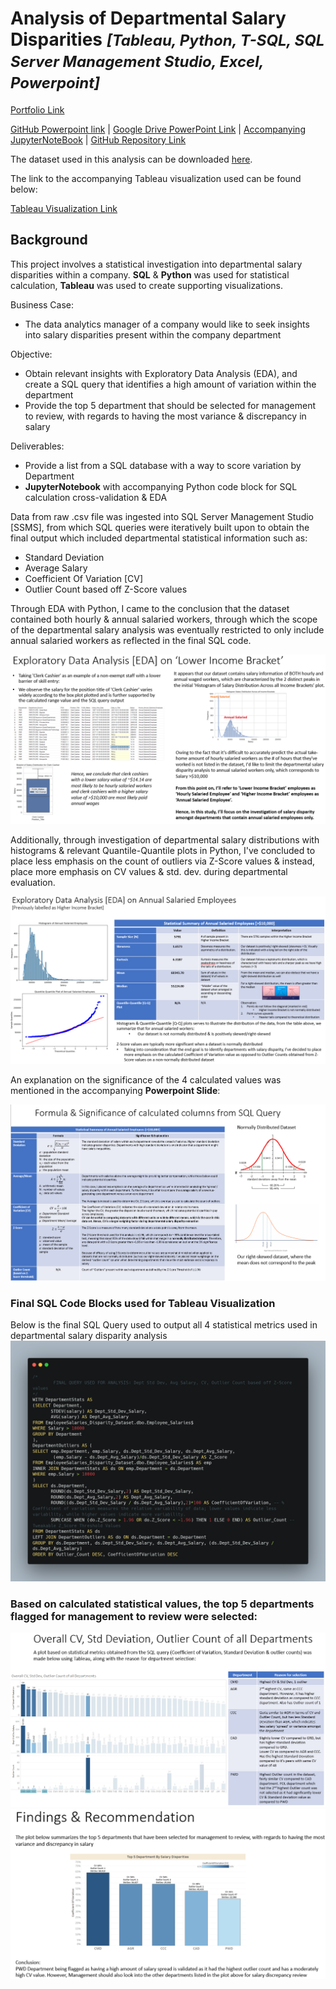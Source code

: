 # Analysis of Departmental Salary Disparities *<font size="5"> [Tableau, Python, T-SQL, SQL Server Management Studio, Excel, Powerpoint] </font>*
[Portfolio Link](https://yattavit.github.io/)

[GitHub Powerpoint link](Analysis_of_Departmental_Salary_Disparities_Project_Github.pdf)  |  [Google Drive PowerPoint Link](https://drive.google.com/file/d/1dTD-I94YGdObTEA_XTQngkNj5RegZDJp/view?usp=sharing)  |  [Accompanying JupyterNoteBook](https://nbviewer.org/github/YongSookPrasitAttavit/Analysis-of-Departmental-Salary-Disparities-Project/blob/main/Analysis_of_Departmental_Salary_Disparities_AccompanyingJupyterNotebook.ipynb)  |  [GitHub Repository Link](https://github.com/YSPAttavit/Analysis-of-Departmental-Salary-Disparities-Project)

The dataset used in this analysis can be downloaded [here](data/Employee_Salaries.csv).

The link to the accompanying Tableau visualization used can be found below:

[Tableau Visualization Link](https://public.tableau.com/app/profile/ysook/viz/DepartmentalSalaryDisparitiesAnalysisProject_GitHub_SupportingTableauViz/Top5DepartmenttoinvestigateDashboard)

## Background
This project involves a statistical investigation into departmental salary disparities within a company. **SQL** & **Python** was used for statistical calculation, **Tableau** was used to create supporting visualizations.

Business Case:  
 - The data analytics manager of a company would like to seek insights into salary disparities present within the company department

Objective:  
 - Obtain relevant insights with Exploratory Data Analysis (EDA), and create a SQL query that identifies a high amount of variation within the department  
 - Provide the top 5 department that should be selected for management to review, with regards to having the most variance & discrepancy in salary

Deliverables:  
 - Provide a list from a SQL database with a way to score variation by Department  
 - **JupyterNotebook** with accompanying Python code block for SQL calculation cross-validation & EDA

Data from raw .csv file was ingested into SQL Server Management Studio [SSMS], from which SQL queries were iteratively built upon to obtain the final output which included departmental statistical information such as:
  - Standard Deviation
  - Average Salary
  - Coefficient Of Variation [CV]
  - Outlier Count based off Z-Score values

Through EDA with Python, I came to the conclusion that the dataset contained both hourly & annual salaried workers, through which the scope of the departmental salary analysis was eventually restricted to only include annual salaried workers as reflected in the final SQL code.

![EDA on Lower Income Bracket](data/image/EDA_LowerIncomeBracket.png)

Additionally, through investigation of departmental salary distributions with histograms & relevant Quantile-Quantile plots in Python, I've concluded to place less emphasis on the count of outliers via Z-Score values & instead, place more emphasis on CV values & std. dev. during departmental evaluation.

![EDA on Lower Income Bracket](data/image/EDA_AnnualSalariedEmployees.png)

An explanation on the significance of the 4 calculated values was mentioned in the accompanying **Powerpoint Slide**:

![Formula & Significance of calculated columns from SQL Query](data/image/Formula_Significance_of_Calculated_Columns.png)



### Final SQL Code Blocks used for Tableau Visualization

Below is the final SQL Query used to output all 4 statistical metrics used in departmental salary disparity analysis
![Final SQL Query](data/image/Analysis-of-Departmental-Salary-Disparities-Project_FinalSQLQuery.png)

### Based on calculated statistical values, the top 5 departments flagged for management to review were selected:

![Tableau Viz #1](data/image/Tableau_Viz_1.png)
![Tableau Viz #2](data/image/Tableau_Viz_2.png)
